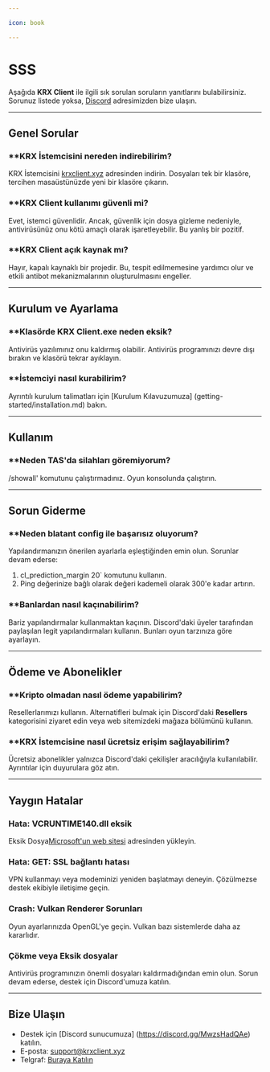 ```yaml
---

icon: book

---
```


# SSS

Aşağıda **KRX Client** ile ilgili sık sorulan soruların yanıtlarını bulabilirsiniz. Sorunuz listede yoksa, [Discord](https://discord.gg/MwzsHadQAe) adresimizden bize ulaşın.

---

## Genel Sorular

### **KRX İstemcisini nereden indirebilirim?
KRX İstemcisini [krxclient.xyz](https://krxclient.xyz) adresinden indirin. Dosyaları tek bir klasöre, tercihen masaüstünüzde yeni bir klasöre çıkarın.

### **KRX Client kullanımı güvenli mi?
Evet, istemci güvenlidir. Ancak, güvenlik için dosya gizleme nedeniyle, antivirüsünüz onu kötü amaçlı olarak işaretleyebilir. Bu yanlış bir pozitif.

### **KRX Client açık kaynak mı?
Hayır, kapalı kaynaklı bir projedir. Bu, tespit edilmemesine yardımcı olur ve etkili antibot mekanizmalarının oluşturulmasını engeller.

---

## Kurulum ve Ayarlama

### **Klasörde KRX Client.exe neden eksik?
Antivirüs yazılımınız onu kaldırmış olabilir. Antivirüs programınızı devre dışı bırakın ve klasörü tekrar ayıklayın.

### **İstemciyi nasıl kurabilirim?
Ayrıntılı kurulum talimatları için [Kurulum Kılavuzumuza] (getting-started/installation.md) bakın.

---

## Kullanım

### **Neden TAS'da silahları göremiyorum?
/showall' komutunu çalıştırmadınız. Oyun konsolunda çalıştırın.

---

## Sorun Giderme

### **Neden blatant config ile başarısız oluyorum?
Yapılandırmanızın önerilen ayarlarla eşleştiğinden emin olun. Sorunlar devam ederse:
1. cl_prediction_margin 20` komutunu kullanın.
2. Ping değerinize bağlı olarak değeri kademeli olarak 300'e kadar artırın.

### **Banlardan nasıl kaçınabilirim?
Bariz yapılandırmalar kullanmaktan kaçının. Discord'daki üyeler tarafından paylaşılan legit yapılandırmaları kullanın. Bunları oyun tarzınıza göre ayarlayın.

---

## Ödeme ve Abonelikler

### **Kripto olmadan nasıl ödeme yapabilirim?
Resellerlarımızı kullanın. Alternatifleri bulmak için Discord'daki **Resellers** kategorisini ziyaret edin veya web sitemizdeki mağaza bölümünü kullanın.

### **KRX İstemcisine nasıl ücretsiz erişim sağlayabilirim?
Ücretsiz abonelikler yalnızca Discord'daki çekilişler aracılığıyla kullanılabilir. Ayrıntılar için duyurulara göz atın.

---

## Yaygın Hatalar

### **Hata: VCRUNTIME140.dll eksik**
Eksik Dosya[Microsoft'un web sitesi](https://aka.ms/vs/17/release/vc_redist.x64.exe) adresinden yükleyin.

### **Hata: GET: SSL bağlantı hatası**
VPN kullanmayı veya modeminizi yeniden başlatmayı deneyin. Çözülmezse destek ekibiyle iletişime geçin.

### **Crash: Vulkan Renderer Sorunları**
Oyun ayarlarınızda OpenGL'ye geçin. Vulkan bazı sistemlerde daha az kararlıdır.

### **Çökme veya Eksik dosyalar**
Antivirüs programınızın önemli dosyaları kaldırmadığından emin olun. Sorun devam ederse, destek için Discord'umuza katılın.

---

## Bize Ulaşın

- Destek için [Discord sunucumuza] (https://discord.gg/MwzsHadQAe) katılın.
- E-posta: support@krxclient.xyz  
- Telgraf: [Buraya Katılın](https://t.me/joinchat/4sp4Mduuf0RiZGM0)
